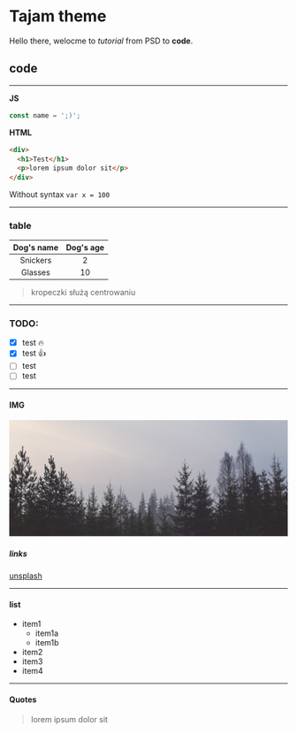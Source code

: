 
# Tajam theme
Hello there, welocme to _tutorial_ from PSD to __code__.

## code

---

**JS**
```js
const name = ';)';
```

**HTML**
```html
<div>
  <h1>Test</h1>
  <p>lorem ipsum dolor sit</p>
</div>
```

Without syntax `var x = 100`

---

### table
|Dog's name|Dog's age|
|:---------:|:---------:|
|Snickers|2|
|Glasses|10|

> kropeczki służą centrowaniu

---

### TODO:
* [x] test :fire:
* [x] test :+1:
* [ ] test
* [ ] test

---

#### IMG
![img](src/images/cover_1.jpg)

##### links
[unsplash](https://unsplash.com/)

---

#### list
* item1
  * item1a
  * item1b
* item2
* item3
* item4

---

#### Quotes
> lorem ipsum dolor sit
